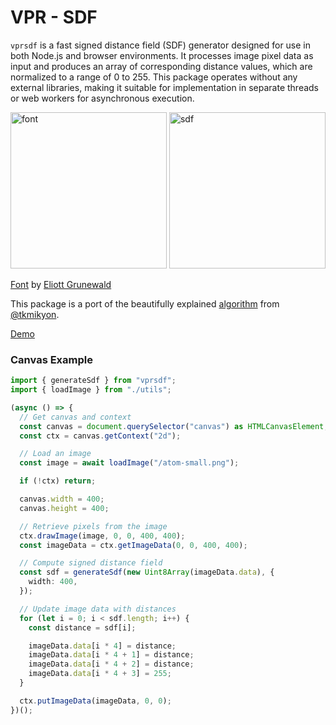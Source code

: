 # VPR - SDF

`vprsdf` is a fast signed distance field (SDF) generator designed for use in both Node.js and browser environments. It processes image pixel data as input and produces an array of corresponding distance values, which are normalized to a range of 0 to 255. This package operates without any external libraries, making it suitable for implementation in separate threads or web workers for asynchronous execution.

<span>
<img src="https://sdf.vpr-group.ch/KERO-IG4.webp" alt="font" width="250"/>
</span>
<span>
<img src="https://sdf.vpr-group.ch/sdf-KERO-IG4.png" alt="sdf" width="250"/>
</span>

[Font](https://eliottgrunewald.xyz/typefaces/kerozene) by [Eliott Grunewald](https://eliottgrunewald.xyz/)

This package is a port of the beautifully explained [algorithm](https://tkmikyon.medium.com/computing-the-signed-distance-field-a1fa9ba2fc7d) from [@tkmikyon](https://twitter.com/tkmikyon).

[Demo](https://sdf.vpr-group.ch/)

### Canvas Example

```ts
import { generateSdf } from "vprsdf";
import { loadImage } from "./utils";

(async () => {
  // Get canvas and context
  const canvas = document.querySelector("canvas") as HTMLCanvasElement;
  const ctx = canvas.getContext("2d");

  // Load an image
  const image = await loadImage("/atom-small.png");

  if (!ctx) return;

  canvas.width = 400;
  canvas.height = 400;

  // Retrieve pixels from the image
  ctx.drawImage(image, 0, 0, 400, 400);
  const imageData = ctx.getImageData(0, 0, 400, 400);

  // Compute signed distance field
  const sdf = generateSdf(new Uint8Array(imageData.data), {
    width: 400,
  });

  // Update image data with distances
  for (let i = 0; i < sdf.length; i++) {
    const distance = sdf[i];

    imageData.data[i * 4] = distance;
    imageData.data[i * 4 + 1] = distance;
    imageData.data[i * 4 + 2] = distance;
    imageData.data[i * 4 + 3] = 255;
  }

  ctx.putImageData(imageData, 0, 0);
})();
```
